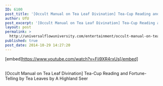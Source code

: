 ```yaml
---
ID: 6100
post_title: '[Occult Manual on Tea Leaf Divination] Tea-Cup Reading and Fortune-Telling by Tea Leaves,'
author: UfU
post_excerpt: '[Occult Manual on Tea Leaf Divination] Tea-Cup Reading and Fortune-Telling by Tea Leaves by A Highland Seer'
layout: post
permalink: >
  http://universalflowuniversity.com/entertainment/occult-manual-on-tea-leaf-divination-tea-cup-reading-and-fortune-telling-by-tea-leaves/
published: true
post_date: 2014-10-29 14:27:20
---
```

[embed]https://www.youtube.com/watch?v=Fii9XR4rxUs[/embed]</br></br>
<p>[Occult Manual on Tea Leaf Divination] Tea-Cup Reading and Fortune-Telling by Tea Leaves by A Highland Seer</p>
